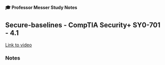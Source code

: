 #### 🎓 Professor Messer Study Notes

##  Secure-baselines - CompTIA Security+ SY0-701 - 4.1

[Link to video](https://youtu.be/BWPJD9Eb9iE?si=aBR4p3GxRkg-7-Ql)

### Notes


